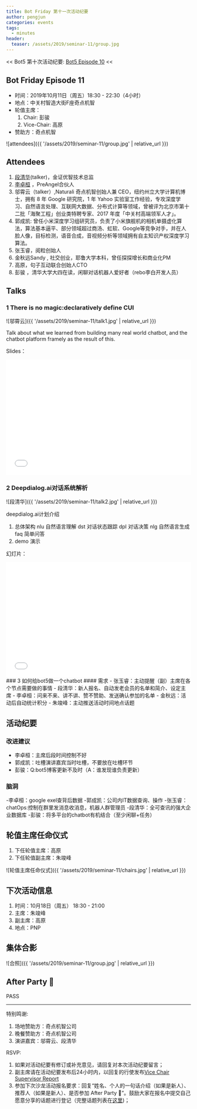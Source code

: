 ```yaml
---
title: Bot Friday 第十一次活动纪要
author: pengjun
categories: events
tags:
  - minutes
header:
  teaser: /assets/2019/seminar-11/group.jpg
---
```


<< Bot5 第十次活动纪要: [Bot5 Episode 10](https://bot5.club/events/seminar-minutes-10) <<

## Bot Friday Episode 11

- 时间：2019年10月11日（周五）18:30 - 22:30（4小时）
- 地点：中关村智造大街F座奇点机智
- 轮值主席：
    1. Chair: 彭骏
    1. Vice-Chair: 高原
- 赞助方：奇点机智

![attendees]({{ '/assets/2019/seminar-11/group.jpg' | relative_url }})

## Attendees

1. [段清华](/people/qhduan/)(talker)，金证优智技术总监
1. [李卓桓](/people/huan/) ，PreAngel合伙人
1. 邬霄云（talker）,Naturali 奇点机智创始人兼 CEO，纽约州立大学计算机博士，拥有 8 年 Google 研究院，1 年 Yahoo 实验室工作经验，专攻深度学习、自然语言处理、互联网大数据、分布式计算等领域，曾被评为北京市第十二批「海聚工程」创业类特聘专家、2017 年度「中关村高端领军人才」。
1. 郭成凯: 曾任小米深度学习组研究员，负责了小米旗舰机的相机单摄虚化算法，算法基本逼平、部分领域超过商汤、虹软、Google等竞争对手，并在人脸人像，目标检测，语音合成，音视频分析等领域拥有自主知识产权深度学习算法。
1. 张玉睿，阅粒创始人
1. 金秋远Sandy , 社交创业，耶鲁大学本科，曾任探探增长和商业化PM
1. 高原，句子互动联合创始人CTO
1. 彭骏 ，清华大学大四在读，闲聊对话机器人爱好者（rebo李白开发人员）

## Talks

### 1 There is no magic:declaratively define CUI

![邬霄云]({{ '/assets/2019/seminar-11/talk1.jpg' | relative_url }})

Talk about what we learned from building many real world chatbot, and the chatbot platform framely as the result of this.

Slides：

<div class="zoom-container" style="
    position: relative;
    padding-bottom:56.25%;
    padding-top:30px;
    height:0;
    overflow:hidden;
">
  <iframe
    src='{{ '/assets/js/viewer-js/#/assets/2019/seminar-11/talk1.pdf' | relative_url }}'
    width='560'
    height='315'
    allowfullscreen
    webkitallowfullscreen
    frameborder="0"
    style="
      position: absolute;
      top:0;
      left:0;
      width:100%;
      height:100%;
    "
  ></iframe>
</div>

### 2 Deepdialog.ai对话系统解析

![段清华]({{ '/assets/2019/seminar-11/talk2.jpg' | relative_url }})

deepdialog.ai计划介绍

1. 总体架构
   nlu 自然语言理解
   dst 对话状态跟踪
   dpl 对话决策
   nlg 自然语言生成
   faq 简单问答
2. demo 演示

幻灯片：

<div class="video-container" style="
    position: relative;
    padding-bottom:56.25%;
    padding-top:30px;
    height:0;
    overflow:hidden;
">
  <iframe
    src='{{ '/assets/js/viewer-js/#/assets/2019/seminar-11/talk2.pdf' | relative_url }}'
    width='560'
    height='315'
    allowfullscreen
    webkitallowfullscreen
    frameborder="0"
    style="
      position: absolute;
      top:0;
      left:0;
      width:100%;
      height:100%;
    "
  ></iframe>
</div>
### 3 如何给bot5做一个chatbot
#### 需求
- 张玉睿：主动提醒（副）主席在各个节点需要做的事情
- 段清华：新人报名、自动发老会员的名单和简介、设定主席
- 李卓桓：问来不来、讲不讲、赞不赞助、发送确认参加的名单
- 金秋远：活动后自动统计积分
- 朱竣峰：主动推送活动时间地点话题

## 活动纪要

### 改进建议

- 李卓桓：主席后段时间控制不好
- 郭成凯：吐槽演讲嘉宾当时吐槽，不要放在吐槽环节
- 彭骏：Q:bot5博客更新不及时（A：谁发现谁负责更新）

### 脑洞

-李卓桓：google exel查背后数据
-郭成凯：公司内IT数据查询、操作
-张玉睿：chatOps:控制在群里发消息收消息，机器人群管理员
-段清华：全可查讯的强大企业数据库
-彭骏：将多平台的chatbot有机结合（至少闲聊+任务）

## 轮值主席任命仪式

1. 下任轮值主席：高原
2. 下任轮值副主席：朱竣峰

![轮值主席任命仪式]({{ '/assets/2019/seminar-11/chairs.jpg' | relative_url }})

## 下次活动信息

1. 时间：10月18日（周五） 18:30 - 21:00
1. 主席：朱竣峰
1. 副主席：高原
1. 地点：PNP

## 集体合影

![合照]({{ '/assets/2019/seminar-11/group.jpg' | relative_url }})

## After Party 🍻

PASS

-----

特别鸣谢:

1. 场地赞助方：奇点机智公司
2. 晚餐赞助方：奇点机智公司
3. 演讲嘉宾：邬霄云、段清华

RSVP:

1. 如果对活动纪要有修订或补充意见，请回复对本次活动纪要留言；
1. 副主席请在活动纪要发布后24小时内，以回复的行使发布[Vice Chair Supervisor Report](/manuals/chair/#vice-chair-supervisor-report)
1. 参加下次沙龙活动报名要求：回复“姓名、个人的一句话介绍（如果是新人）、推荐人（如果是新人）、是否参加 After Party 🍻”。鼓励大家在报名中提交自己愿意分享的话题进行登记（完整话题列表在[这里](https://www.bot5.club/talks/))；
